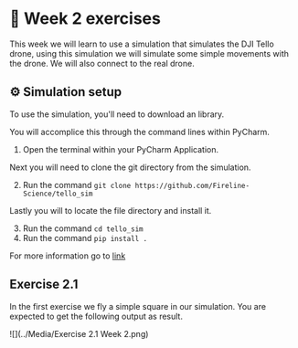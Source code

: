 # :pencil: Week 2 exercises 
This week we will learn to use a simulation that simulates the DJI Tello drone, using this simulation we will simulate some simple movements with the drone. 
We will also connect to the real drone.

## :gear: Simulation setup
To use the simulation, you'll need to download an library.

You will accomplice this through the command lines within PyCharm.

1. Open the terminal within your PyCharm Application.

Next you will need to clone the git directory from the simulation.

2. Run the command  `git clone https://github.com/Fireline-Science/tello_sim`

Lastly you will to locate the file directory and install it.

3. Run the command `cd tello_sim`
4. Run the command `pip install .`

For more information go to [link](https://github.com/Fireline-Science/tello_sim)

## Exercise 2.1

In the first exercise we fly a simple square in our simulation. You are expected to get the following output as result.

![](../Media/Exercise 2.1 Week 2.png)